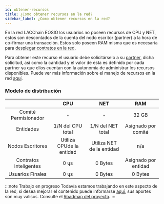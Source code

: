 ```yaml
---
id: obtener-recursos
title: ¿Como obtener recursos en la red?
sidebar_label: ¿Como obtener recursos en la red?
---
```


En la red LACChain EOSIO los usuarios no poseen recursos de CPU y NET, estos son descontados de la cuenta del nodo escritor (partner) a la hora de co-firmar una transacción. Estos solo poseen RAM misma que es necesaria para [desplegar contratos en la red](./desplegar-contrato-inteligente).

Para obtener este recurso el usuario debe solicitárselo a su [partner](./partners), dicha solicitud, así como la cantidad y el valor de esta es definido por cada partner ya que ellos cuentan con la autonomía de administrar los recursos disponibles. Puede ver más información sobre el manejo de recursos en la red [aquí](../testnet/recursos).

### Modelo de distribución

 | | **CPU** | **NET** | **RAM** |
:--------------:|:--------------:|:--------------:|:--------------:|
| Comité Permisionador | - | - | 32 GB |
| Entidades | 1/N del CPU total | 1/N del NET total | Asignado por comité |
| Nodos Escritores | Utiliza CPUde la entidad | Utiliza NET de la entidad | n/a |
| Contratos Inteligentes | 0 ųs | 0 Bytes | Asignado por entidad |
| Usuarios Finales | 0 ųs | 0 Bytes | 0 Bytes |

:::note Trabajo en progreso
Todavía estamos trabajando en este aspecto de la red, si desea mejorar el contenido puede informarse [aquí](./contribuir), sus aportes son muy valisos. Consulte el [Roadmap del proyecto](../testnet/roadmap).
:::
